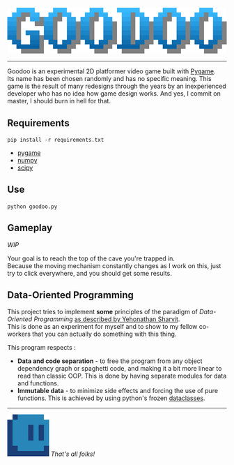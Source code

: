 <p align="center">
    <img src="resources/title.png" alt="title" />
</p>

---

Goodoo is an experimental 2D platformer video game built with [Pygame](https://github.com/pygame/pygame).  
Its name has been chosen randomly and has no specific meaning.
This game is the result of many redesigns through the years by an inexperienced developer who has no idea how game
design works.
And yes, I commit on master, I should burn in hell for that.

## Requirements

```
pip install -r requirements.txt
```

- [pygame](https://pypi.org/project/pygame/)
- [numpy](https://pypi.org/project/numpy/)
- [scipy](https://pypi.org/project/scipy/)

## Use

```
python goodoo.py
```

## Gameplay

*WIP*

Your goal is to reach the top of the cave you're trapped in.  
Because the moving mechanism constantly changes as I work on this, just try to click everywhere, and you should get some
results.

## Data-Oriented Programming

This project tries to implement **some** principles of the paradigm of *Data-Oriented Programming*
[as described by Yehonathan Sharvit](https://blog.klipse.tech/dop/2022/06/22/principles-of-dop.html).  
This is done as an experiment for myself and to show to my fellow co-workers that you can actually do something with
this thing.

This program respects :

- **Data and code separation** - to free the program from any object dependency graph or spaghetti code, and making it a
  bit more linear to read than classic OOP. This is done by having separate modules for data and functions.
- **Immutable data** - to minimize side effects and forcing the use of pure functions. This is achieved by using
  python's frozen
  [dataclasses](https://docs.python.org/3/library/dataclasses.html).

---

<img src="resources/goodoo.gif" alt="gif">&nbsp;*That's all folks!*</img>